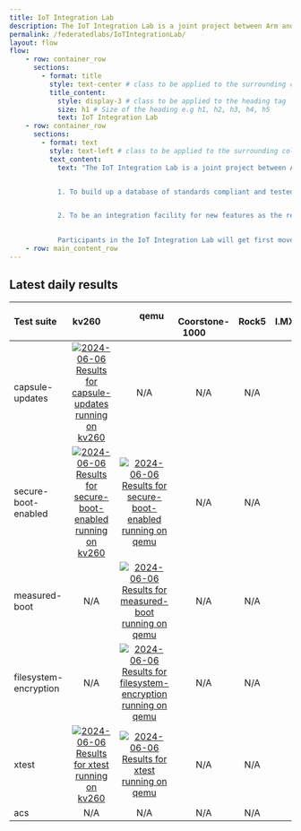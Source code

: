 ```yaml
---
title: IoT Integration Lab
description: The IoT Integration Lab is a joint project between Arm and Linaro to create interoperability between vendors creating embedded Linux products. 
permalink: /federatedlabs/IoTIntegrationLab/
layout: flow
flow:
    - row: container_row
      sections:
        - format: title
          style: text-center # class to be applied to the surrounding column
          title_content:
            style: display-3 # class to be applied to the heading tag
            size: h1 # Size of the heading e.g h1, h2, h3, h4, h5
            text: IoT Integration Lab
    - row: container_row
      sections:
        - format: text
          style: text-left # class to be applied to the surrounding column
          text_content:
            text: "The IoT Integration Lab is a joint project between Arm and Linaro to create interoperability between vendors creating embedded Linux products. The objective is two fold:


            1. To build up a database of standards compliant and tested SoCs, boards, OSes, and CSP agents that can be used by vendors to certify their products as compliant and can be used in their own product marketing


            2. To be an integration facility for new features as the relevant standards evolve to make sure new requirements are fit for purpose before they are deployed

            
            Participants in the IoT Integration Lab will get first mover advantage by being involved in the development of new features and receiving early notification of any integration problems."
    - row: main_content_row
---
```

## Latest daily results

| Test suite | &nbsp; &nbsp; &nbsp; &nbsp; kv260 &nbsp; &nbsp; &nbsp; &nbsp; | &nbsp; &nbsp; &nbsp; &nbsp; qemu &nbsp; &nbsp; &nbsp; &nbsp; | &nbsp; &nbsp; &nbsp; &nbsp; Coorstone-1000 &nbsp; &nbsp; &nbsp; &nbsp; | &nbsp; &nbsp; &nbsp; &nbsp; Rock5 &nbsp; &nbsp; &nbsp; &nbsp; | &nbsp; &nbsp; &nbsp; &nbsp; I.MX8.MINI &nbsp; &nbsp; &nbsp; &nbsp; |
|:---|:---:|:---:|:---:|:---:|:---:|
| capsule-updates | [![2024-06-06 Results for capsule-updates running on kv260](https://qa-reports.linaro.org/blueprints/nightly/build/latest-finished/badge?environment=kv260&suite=capsule-updates&passrate&title&hide_zeros=1)](https://qa-reports.linaro.org/blueprints/nightly/build/2024-06-06/testrun/24234900/suite/capsule-updates/tests/ "2024-06-06 Results for capsule-updates running on kv260") | N/A | N/A | N/A | N/A |
| secure-boot-enabled | [![2024-06-06 Results for secure-boot-enabled running on kv260](https://qa-reports.linaro.org/blueprints/nightly/build/latest-finished/badge?environment=kv260&suite=secure-boot-enabled&passrate&title&hide_zeros=1)](https://qa-reports.linaro.org/blueprints/nightly/build/2024-06-06/testrun/24234900/suite/secure-boot-enabled/tests/ "2024-06-06 Results for secure-boot-enabled running on kv260") | [![2024-06-06 Results for secure-boot-enabled running on qemu](https://qa-reports.linaro.org/blueprints/nightly/build/latest-finished/badge?environment=qemu&suite=secure-boot-enabled&passrate&title&hide_zeros=1)](https://qa-reports.linaro.org/blueprints/nightly/build/2024-06-06/testrun/24234876/suite/secure-boot-enabled/tests/ "2024-06-06 Results for secure-boot-enabled running on qemu") | N/A | N/A | N/A |
| measured-boot | N/A | [![2024-06-06 Results for measured-boot running on qemu](https://qa-reports.linaro.org/blueprints/nightly/build/latest-finished/badge?environment=qemu&suite=measured-boot&passrate&title&hide_zeros=1)](https://qa-reports.linaro.org/blueprints/nightly/build/2024-06-06/testrun/24234876/suite/measured-boot/tests/ "2024-06-06 Results for measured-boot running on qemu") | N/A | N/A | N/A |
| filesystem-encryption | N/A | [![2024-06-06 Results for filesystem-encryption running on qemu](https://qa-reports.linaro.org/blueprints/nightly/build/latest-finished/badge?environment=qemu&suite=filesystem-encryption&passrate&title&hide_zeros=1)](https://qa-reports.linaro.org/blueprints/nightly/build/2024-06-06/testrun/24234876/suite/filesystem-encryption/tests/ "2024-06-06 Results for filesystem-encryption running on qemu") | N/A | N/A | N/A |
| xtest | [![2024-06-06 Results for xtest running on kv260](https://qa-reports.linaro.org/blueprints/nightly/build/latest-finished/badge?environment=kv260&suite=xtest&passrate&title&hide_zeros=1)](https://qa-reports.linaro.org/blueprints/nightly/build/2024-06-06/testrun/24234900/suite/xtest/tests/ "2024-06-06 Results for xtest running on kv260") | [![2024-06-06 Results for xtest running on qemu](https://qa-reports.linaro.org/blueprints/nightly/build/latest-finished/badge?environment=qemu&suite=xtest&passrate&title&hide_zeros=1)](https://qa-reports.linaro.org/blueprints/nightly/build/2024-06-06/testrun/24234876/suite/xtest/tests/ "2024-06-06 Results for xtest running on qemu") | N/A | N/A | N/A |
| acs | N/A | N/A | N/A | N/A | N/A |
